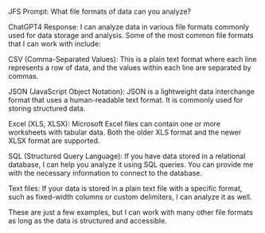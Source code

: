 JFS Prompt:
What file formats of data can you analyze?

ChatGPT4 Response:
I can analyze data in various file formats commonly used for data storage and analysis. Some of the most common file formats that I can work with include:

CSV (Comma-Separated Values): This is a plain text format where each line represents a row of data, and the values within each line are separated by commas.

JSON (JavaScript Object Notation): JSON is a lightweight data interchange format that uses a human-readable text format. It is commonly used for storing structured data.

Excel (XLS, XLSX): Microsoft Excel files can contain one or more worksheets with tabular data. Both the older XLS format and the newer XLSX format are supported.

SQL (Structured Query Language): If you have data stored in a relational database, I can help you analyze it using SQL queries. You can provide me with the necessary information to connect to the database.

Text files: If your data is stored in a plain text file with a specific format, such as fixed-width columns or custom delimiters, I can analyze it as well.

These are just a few examples, but I can work with many other file formats as long as the data is structured and accessible.